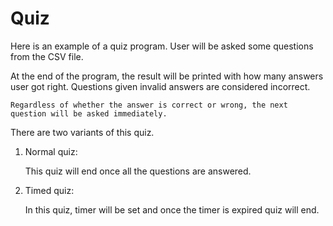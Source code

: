 # Quiz

Here is an example of a quiz program.
User will be asked some questions from the CSV file.

At the end of the program, the result will be printed with how many answers user got right.
Questions given invalid answers are considered incorrect.

`Regardless of whether the answer is correct or wrong, the next question will be asked immediately.`

There are two variants of this quiz.

1. Normal quiz:
    
    This quiz will end once all the questions are answered.

2. Timed quiz:
    
    In this quiz, timer will be set and once the timer is expired quiz will end.
